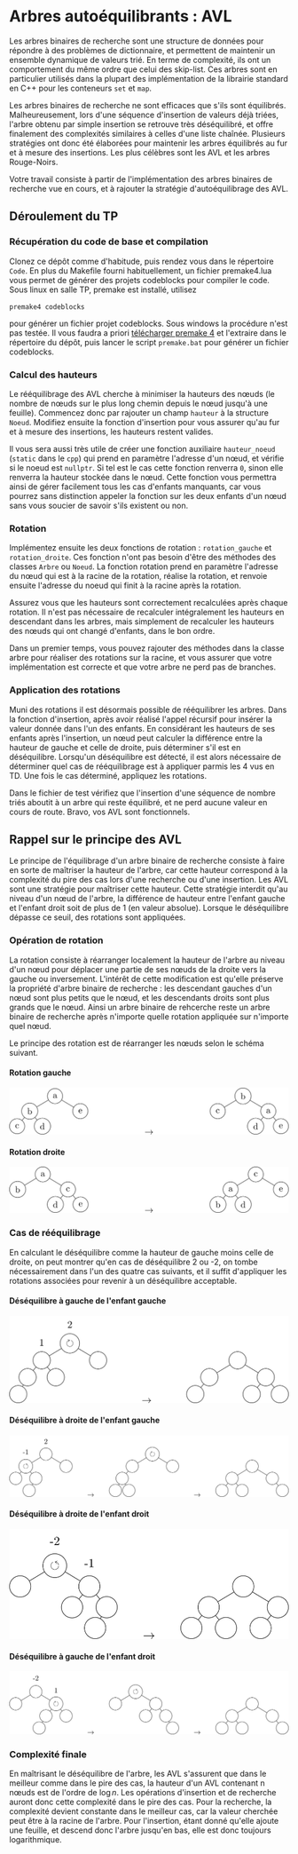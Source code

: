 # Arbres autoéquilibrants : AVL

Les arbres binaires de recherche sont une structure de données pour répondre à
des problèmes de dictionnaire, et permettent de maintenir un ensemble dynamique
de valeurs trié. En terme de complexité, ils ont un comportement du même ordre
que celui des skip-list. Ces arbres sont en particulier utilisés dans la plupart
des implémentation de la librairie standard en C++ pour les conteneurs `set` et
`map`.

Les arbres binaires de recherche ne sont efficaces que s'ils sont équilibrés.
Malheureusement, lors d'une séquence d'insertion de valeurs déjà triées, l'arbre
obtenu par simple insertion se retrouve très déséquilibré, et offre finalement
des complexités similaires à celles d'une liste chaînée. Plusieurs stratégies
ont donc été élaborées pour maintenir les arbres équilibrés au fur et à mesure
des insertions. Les plus célèbres sont les AVL et les arbres Rouge-Noirs.

Votre travail consiste à partir de l'implémentation des arbres binaires de
recherche vue en cours, et à rajouter la stratégie d'autoéquilibrage des AVL.

## Déroulement du TP

### Récupération du code de base et compilation

Clonez ce dépôt comme d'habitude, puis rendez vous dans le répertoire `Code`. En
plus du Makefile fourni habituellement, un fichier premake4.lua vous permet de
générer des projets codeblocks pour compiler le code. Sous linux en salle TP,
premake est installé, utilisez

```
premake4 codeblocks
```

pour générer un fichier projet codeblocks. Sous windows la procédure n'est pas
testée. Il vous faudra a priori [télécharger
premake 4](https://premake.github.io/download.html) et l'extraire dans le
répertoire du dépôt, puis lancer le script `premake.bat` pour générer un fichier
codeblocks.

### Calcul des hauteurs

Le rééquilibrage des AVL cherche à minimiser la hauteurs des nœuds (le nombre de
nœuds sur le plus long chemin depuis le nœud jusqu'à une feuille). Commencez
donc par rajouter un champ `hauteur` à la structure `Noeud`. Modifiez ensuite
la fonction d'insertion pour vous assurer qu'au fur et à mesure des insertions,
les hauteurs restent valides.

Il vous sera aussi très utile de créer une fonction auxiliaire `hauteur_noeud`
(`static` dans le `cpp`) qui prend en paramètre l'adresse d'un nœud, et vérifie
si le noeud est `nullptr`. Si tel est le cas cette fonction renverra `0`, sinon
elle renverra la hauteur stockée dans le nœud. Cette fonction vous permettra
ainsi de gérer facilement tous les cas d'enfants manquants, car vous pourrez
sans distinction appeler la fonction sur les deux enfants d'un nœud sans vous
soucier de savoir s'ils existent ou non.

### Rotation

Implémentez ensuite les deux fonctions de rotation : `rotation_gauche` et
`rotation_droite`. Ces fonction n'ont pas besoin d'être des méthodes des classes
`Arbre` ou `Noeud`. La fonction rotation prend en paramètre l'adresse du nœud
qui est à la racine de la rotation, réalise la rotation, et renvoie ensuite
l'adresse du noeud qui finit à la racine après la rotation.

Assurez vous que les hauteurs sont correctement recalculées après chaque
rotation. Il n'est pas nécessaire de recalculer intégralement les hauteurs en
descendant dans les arbres, mais simplement de recalculer les hauteurs des nœuds
qui ont changé d'enfants, dans le bon ordre.

Dans un premier temps, vous pouvez rajouter des méthodes dans la classe arbre
pour réaliser des rotations sur la racine, et vous assurer que votre
implémentation est correcte et que votre arbre ne perd pas de branches.

### Application des rotations

Muni des rotations il est désormais possible de rééquilibrer les arbres. Dans la
fonction d'insertion, après avoir réalisé l'appel récursif pour insérer la
valeur donnée dans l'un des enfants. En considérant les hauteurs de ses enfants
après l'insertion, un nœud peut calculer la différence entre la hauteur de
gauche et celle de droite, puis déterminer s'il est en déséquilibre. Lorsqu'un
déséquilibre est détecté, il est alors nécessaire de déterminer quel cas de
rééquilibrage est à appliquer parmis les 4 vus en TD. Une fois le cas déterminé,
appliquez les rotations.

Dans le fichier de test vérifiez que l'insertion d'une séquence de nombre triés
aboutit à un arbre qui reste équilibré, et ne perd aucune valeur en cours de
route. Bravo, vos AVL sont fonctionnels.

## Rappel sur le principe des AVL

Le principe de l'équilibrage d'un arbre binaire de recherche consiste à faire en
sorte de maîtriser la hauteur de l'arbre, car cette hauteur correspond à la
complexité du pire des cas lors d'une recherche ou d'une insertion. Les AVL sont
une stratégie pour maîtriser cette hauteur. Cette stratégie interdit qu'au
niveau d'un nœud de l'arbre, la différence de hauteur entre l'enfant gauche et
l'enfant droit soit de plus de 1 (en valeur absolue). Lorsque le déséquilibre
dépasse ce seuil, des rotations sont appliquées.

### Opération de rotation

La rotation consiste à réarranger localement la hauteur de l'arbre au niveau
d'un nœud pour déplacer une partie de ses nœuds de la droite vers la gauche ou
inversement. L'intérêt de cette modification est qu'elle préserve la propriété
d'arbre binaire de recherche : les descendant gauches d'un nœud sont plus petits
que le nœud, et les descendants droits sont plus grands que le nœud. Ainsi un
arbre binaire de rehcerche reste un arbre binaire de recherche après n'importe
quelle rotation appliquée sur n'importe quel nœud.

Le principe des rotation est de réarranger les nœuds selon le schéma suivant.

#### Rotation gauche

![rotation gauche](Sujet/rotation_gauche.png)

#### Rotation droite

![rotation droite](Sujet/rotation_droite.png)

### Cas de rééquilibrage

En calculant le déséquilibre comme la hauteur de gauche moins celle de droite,
on peut montrer qu'en cas de déséquilibre 2 ou -2, on tombe nécessairement dans
l'un des quatre cas suivants, et il suffit d'appliquer les rotations associées
pour revenir à un déséquilibre acceptable.

#### Déséquilibre à gauche de l'enfant gauche

![gauche-gauche](Sujet/gauche_gauche.png)

#### Déséquilibre à droite de l'enfant gauche

![gauche-droite](Sujet/gauche_droite.png)

#### Déséquilibre à droite de l'enfant droit

![droite-droite](Sujet/droite_droite.png)

#### Déséquilibre à gauche de l'enfant droit

![droite-gauche](Sujet/droite_gauche.png)

### Complexité finale

En maîtrisant le déséquilibre de l'arbre, les AVL s'assurent que dans le
meilleur comme dans le pire des cas, la hauteur d'un AVL contenant n nœuds
est de l'ordre de $`\log{n}`$. Les opérations d'insertion et de recherche auront
donc cette complexité dans le pire des cas. Pour la recherche, la complexité
devient constante dans le meilleur cas, car la valeur cherchée peut être à la
racine de l'arbre. Pour l'insertion, étant donné qu'elle ajoute une feuille, et
descend donc l'arbre jusqu'en bas, elle est donc toujours logarithmique.
